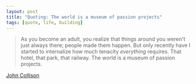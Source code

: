 ```yaml
---
layout: post
title: "Quoting: The world is a museum of passion projects"
tags: [quote, life, building]
---
```


> As you become an adult, you realize that things around you weren't just always there; people made them happen. But only recently have I started to internalize how much tenacity *everything* requires. That hotel, that park, that railway. The world is a museum of passion projects.

[John Collison](https://x.com/collision/status/1529452415346302976)